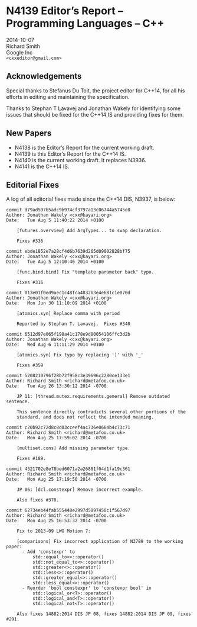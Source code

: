 N4139 Editor’s Report – Programming Languages – C++
===================================================

2014-10-07  
Richard Smith  
Google Inc  
`<cxxeditor@gmail.com>`

Acknowledgements
----------------

Special thanks to Stefanus Du Toit, the project editor for C++14, for all his efforts in editing and maintaining the specification.

Thanks to Stephan T Lavavej and Jonathan Wakely for identifying some issues that should be fixed for the C++14 IS and providing fixes for them.

New Papers
----------

-   N4138 is the Editor’s Report for the current working draft.
-   N4139 is this Editor’s Report for the C++14 IS.
-   N4140 is the current working draft. It replaces N3936.
-   N4141 is the C++14 IS.

Editorial Fixes
---------------

A log of all editorial fixes made since the C++14 DIS, N3937, is below:

    commit d79ad597b5adc9b974cf3797a13c06744a5745e8
    Author: Jonathan Wakely <cxx@kayari.org>
    Date:   Tue Aug 5 11:40:22 2014 +0100

        [futures.overview] Add ArgTypes... to swap declaration.

        Fixes #336

    commit ebde1852e7a28cf4d6b7639d265d09002828bf75
    Author: Jonathan Wakely <cxx@kayari.org>
    Date:   Tue Aug 5 12:10:46 2014 +0100

        [func.bind.bind] Fix "template parameter back" typo.

        Fixes #316

    commit 013e01f0ed9aec1c48fca4832b3e4e681c1e070d
    Author: Jonathan Wakely <cxx@kayari.org>
    Date:   Mon Jun 30 11:10:09 2014 +0100

        [atomics.syn] Replace comma with period

        Reported by Stephan T. Lavavej.  Fixes #340

    commit 6512d97e065f198a41c178e9d80054106ffc3d2b
    Author: Jonathan Wakely <cxx@kayari.org>
    Date:   Wed Aug 6 11:11:29 2014 +0100

        [atomics.syn] Fix typo by replacing ')' with '_'

        Fixes #359

    commit 5208210796f28b72f958c3e39696c2280ce133e1
    Author: Richard Smith <richard@metafoo.co.uk>
    Date:   Tue Aug 26 13:30:12 2014 -0700

        JP 11: [thread.mutex.requirements.general] Remove outdated sentence.

        This sentence directly contradicts several other portions of the
        standard, and does not reflect the intended meaning.

    commit c20b92c72d8c8d03cceef4ac736e0664b4c73c71
    Author: Richard Smith <richard@metafoo.co.uk>
    Date:   Mon Aug 25 17:59:02 2014 -0700

        [multiset.cons] Add missing parameter type.

        Fixes #189.

    commit 4321702e8e78bed6071a2a26881f04d1fa19c361
    Author: Richard Smith <richard@metafoo.co.uk>
    Date:   Mon Aug 25 17:19:50 2014 -0700

        JP 06: [dcl.constexpr] Remove incorrect example.

        Also fixes #370.

    commit 62734eb44fab555448e2997d5897450c1f567d97
    Author: Richard Smith <richard@metafoo.co.uk>
    Date:   Mon Aug 25 16:53:32 2014 -0700

        Fix to 2013-09 LWG Motion 7:

        [comparisons] Fix incorrect application of N3789 to the working paper:
          - Add 'constexpr' to
              std::equal_to<>::operator()
              std::not_equal_to<>::operator()
              std::greater<>::operator()
              std::less<>::operator()
              std::greater_equal<>::operator()
              std::less_equal<>::operator()
          - Reorder 'bool constexpr' to 'constexpr bool' in
              std::logical_or<T>::operator()
              std::logical_and<T>::operator()
              std::logical_not<T>::operator()

        Also fixes 14882:2014 DIS JP 08, fixes 14882:2014 DIS JP 09, fixes #291.
